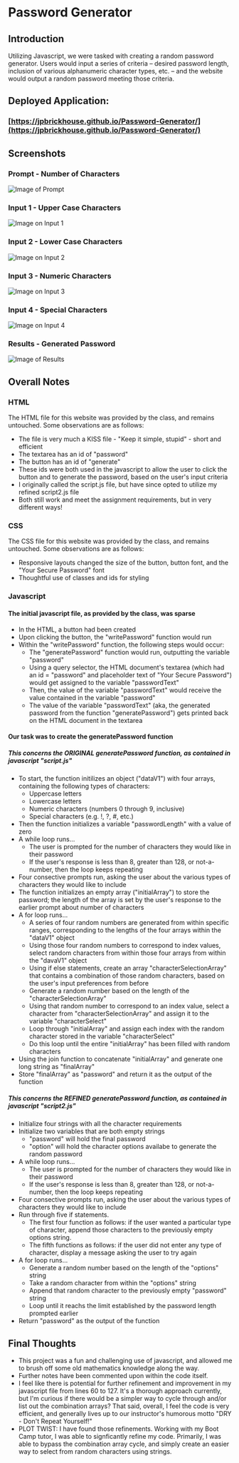 # Password Generator

## Introduction
Utilizing Javascript, we were tasked with creating a random password generator. Users would input a series of criteria – desired password length, inclusion of various alphanumeric character types, etc. – and the website would output a random password meeting those criteria.

## Deployed Application:
### [https://jpbrickhouse.github.io/Password-Generator/](https://jpbrickhouse.github.io/Password-Generator/)

## Screenshots
### Prompt - Number of Characters
![Image of Prompt](./img/prompt.png)
### Input 1 - Upper Case Characters
![Image on Input 1](./img/input1.png)
### Input 2 - Lower Case Characters
![Image on Input 2](./img/input2.png)
### Input 3 - Numeric Characters
![Image on Input 3](./img/input3.png)
### Input 4 - Special Characters
![Image on Input 4](./img/input4.png)
### Results - Generated Password
![Image of Results](./img/results.png)

## Overall Notes

### HTML
The HTML file for this website was provided by the class, and remains untouched. Some observations are as follows:
- The file is very much a KISS file - "Keep it simple, stupid" - short and efficient
- The textarea has an id of "password"
- The button has an id of "generate"
- These ids were both used in the javascript to allow the user to click the button and to generate the password, based on the user's input criteria
- I originally called the script.js file, but have since opted to utilize my refined script2.js file
- Both still work and meet the assignment requirements, but in very different ways!

### CSS
The CSS file for this website was provided by the class, and remains untouched. Some observations are as follows:
- Responsive layouts changed the size of the button, button font, and the "Your Secure Password" font
- Thoughtful use of classes and ids for styling

### Javascript

#### The initial javascript file, as provided by the class, was sparse
- In the HTML, a button had been created
- Upon clicking the button, the "writePassword" function would run
- Within the "writePassword" function, the following steps would occur:
    - The "generatePassword" function would run, outputting the variable "password"
    - Using a query selector, the HTML document's textarea (which had an id = "password" and placeholder text of "Your Secure Password") would get assigned to the variable "passwordText"
    - Then, the value of the variable "passwordText" would receive the value contained in the variable "password"
    - The value of the variable "passwordText" (aka, the generated password from the function "generatePassword") gets printed back on the HTML document in the textarea

#### Our task was to create the generatePassword function

##### This concerns the ORIGINAL generatePassword function, as contained in javascript "script.js"
- To start, the function initilizes an object ("dataV1") with four arrays, containing the following types of characters:
    - Uppercase letters
    - Lowercase letters
    - Numeric characters (numbers 0 through 9, inclusive)
    - Special characters (e.g. !, ?, #, etc.)
- Then the function initializes a variable "passwordLength" with a value of zero
- A while loop runs...
    - The user is prompted for the number of characters they would like in their password
    - If the user's response is less than 8, greater than 128, or not-a-number, then the loop keeps repeating
- Four consective prompts run, asking the user about the various types of characters they would like to include
- The function initializes an empty array ("initialArray") to store the password; the length of the array is set by the user's response to the earlier prompt about number of characters
- A for loop runs...
    - A series of four random numbers are generated from within specific ranges, corresponding to the lengths of the four arrays within the "dataV1" object
    - Using those four random numbers to correspond to index values, select random characters from within those four arrays from within the "davaV1" object
    - Using if else statements, create an array "characterSelectionArray" that contains a combination of those random characters, based on the user's input preferences from before
    - Generate a random number based on the length of the "characterSelectionArray"
    - Using that random number to correspond to an index value, select a character from "characterSelectionArray" and assign it to the variable "characterSelect"
    - Loop through "initialArray" and assign each index with the random character stored in the variable "characterSelect"
    - Do this loop until the entire "initialArray" has been filled with random characters
- Using the join function to concatenate "initialArray" and generate one long string as "finalArray"
- Store "finalArray" as "password" and return it as the output of the function

##### This concerns the REFINED generatePassword function, as contained in javascript "script2.js"
- Initialize four strings with all the character requirements
- Initialize two variables that are both empty strings
    - "password" will hold the final password
    - "option" will hold the character options availabe to generate the random password
- A while loop runs...
    - The user is prompted for the number of characters they would like in their password
    - If the user's response is less than 8, greater than 128, or not-a-number, then the loop keeps repeating
- Four consective prompts run, asking the user about the various types of characters they would like to include
- Run through five if statements.
    - The first four function as follows: if the user wanted a particular type of character, append those characters to the previously empty options string.
    - The fifth functions as follows: if the user did not enter any type of character, display a message asking the user to try again
- A for loop runs...
    - Generate a random number based on the length of the "options" string
    - Take a random character from within the "options" string
    - Append that random character to the previously empty "password" string
    - Loop until it reachs the limit established by the password length prompted earlier
- Return "password" as the output of the function

## Final Thoughts
- This project was a fun and challenging use of javascript, and allowed me to brush off some old mathematics knowledge along the way.
- Further notes have been commented upon within the code itself.
- I feel like there is potential for further refinement and improvement in my javascript file from lines 60 to 127. It's a thorough approach currently, but I'm curious if there would be a simpler way to cycle through and/or list out the combination arrays? That said, overall, I feel the code is very efficient, and generally lives up to our instructor's humorous motto "DRY - Don't Repeat Yourself!"
- PLOT TWIST: I have found those refinements. Working with my Boot Camp tutor, I was able to signficantly refine my code. Primarily, I was able to bypass the combination array cycle, and simply create an easier way to select from random characters using strings.
